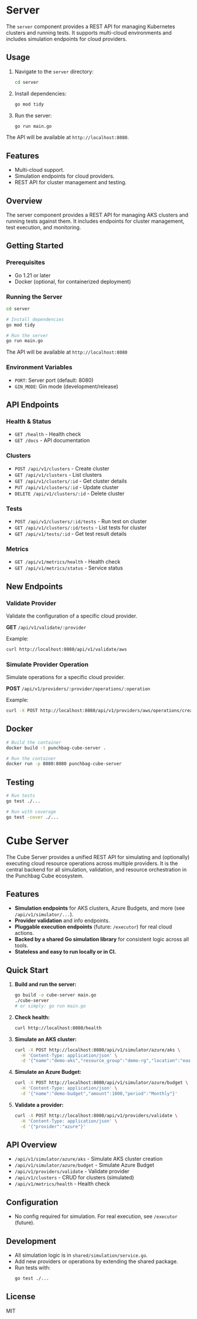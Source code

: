 # Server

The `server` component provides a REST API for managing Kubernetes clusters and running tests. It supports multi-cloud environments and includes simulation endpoints for cloud providers.

## Usage

1. Navigate to the `server` directory:
   ```bash
   cd server
   ```

2. Install dependencies:
   ```bash
   go mod tidy
   ```

3. Run the server:
   ```bash
   go run main.go
   ```

The API will be available at `http://localhost:8080`.

## Features

- Multi-cloud support.
- Simulation endpoints for cloud providers.
- REST API for cluster management and testing.

## Overview

The server component provides a REST API for managing AKS clusters and running tests against them. It includes endpoints for cluster management, test execution, and monitoring.

## Getting Started

### Prerequisites
- Go 1.21 or later
- Docker (optional, for containerized deployment)

### Running the Server

```bash
cd server

# Install dependencies
go mod tidy

# Run the server
go run main.go
```

The API will be available at `http://localhost:8080`

### Environment Variables

- `PORT`: Server port (default: 8080)
- `GIN_MODE`: Gin mode (development/release)

## API Endpoints

### Health & Status
- `GET /health` - Health check
- `GET /docs` - API documentation

### Clusters
- `POST /api/v1/clusters` - Create cluster
- `GET /api/v1/clusters` - List clusters
- `GET /api/v1/clusters/:id` - Get cluster details
- `PUT /api/v1/clusters/:id` - Update cluster
- `DELETE /api/v1/clusters/:id` - Delete cluster

### Tests
- `POST /api/v1/clusters/:id/tests` - Run test on cluster
- `GET /api/v1/clusters/:id/tests` - List tests for cluster
- `GET /api/v1/tests/:id` - Get test result details

### Metrics
- `GET /api/v1/metrics/health` - Health check
- `GET /api/v1/metrics/status` - Service status

## New Endpoints

### Validate Provider

Validate the configuration of a specific cloud provider.

**GET** `/api/v1/validate/:provider`

Example:
```bash
curl http://localhost:8080/api/v1/validate/aws
```

### Simulate Provider Operation

Simulate operations for a specific cloud provider.

**POST** `/api/v1/providers/:provider/operations/:operation`

Example:
```bash
curl -X POST http://localhost:8080/api/v1/providers/aws/operations/create-cluster
```

## Docker

```bash
# Build the container
docker build -t punchbag-cube-server .

# Run the container
docker run -p 8080:8080 punchbag-cube-server
```

## Testing

```bash
# Run tests
go test ./...

# Run with coverage
go test -cover ./...
```

# Cube Server

The Cube Server provides a unified REST API for simulating and (optionally) executing cloud resource operations across multiple providers. It is the central backend for all simulation, validation, and resource orchestration in the Punchbag Cube ecosystem.

## Features
- **Simulation endpoints** for AKS clusters, Azure Budgets, and more (see `/api/v1/simulator/...`).
- **Provider validation** and info endpoints.
- **Pluggable execution endpoints** (future: `/executor`) for real cloud actions.
- **Backed by a shared Go simulation library** for consistent logic across all tools.
- **Stateless and easy to run locally or in CI.**

## Quick Start

1. **Build and run the server:**
   ```sh
   go build -o cube-server main.go
   ./cube-server
   # or simply: go run main.go
   ```

2. **Check health:**
   ```sh
   curl http://localhost:8080/health
   ```

3. **Simulate an AKS cluster:**
   ```sh
   curl -X POST http://localhost:8080/api/v1/simulator/azure/aks \
     -H 'Content-Type: application/json' \
     -d '{"name":"demo-aks","resource_group":"demo-rg","location":"eastus","node_count":3}'
   ```

4. **Simulate an Azure Budget:**
   ```sh
   curl -X POST http://localhost:8080/api/v1/simulator/azure/budget \
     -H 'Content-Type: application/json' \
     -d '{"name":"demo-budget","amount":1000,"period":"Monthly"}'
   ```

5. **Validate a provider:**
   ```sh
   curl -X POST http://localhost:8080/api/v1/providers/validate \
     -H 'Content-Type: application/json' \
     -d '{"provider":"azure"}'
   ```

## API Overview
- `/api/v1/simulator/azure/aks` - Simulate AKS cluster creation
- `/api/v1/simulator/azure/budget` - Simulate Azure Budget
- `/api/v1/providers/validate` - Validate provider
- `/api/v1/clusters` - CRUD for clusters (simulated)
- `/api/v1/metrics/health` - Health check

## Configuration
- No config required for simulation. For real execution, see `/executor` (future).

## Development
- All simulation logic is in `shared/simulation/service.go`.
- Add new providers or operations by extending the shared package.
- Run tests with:
  ```sh
  go test ./...
  ```

## License
MIT
